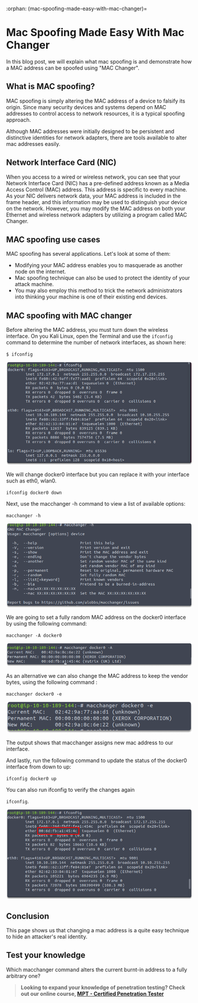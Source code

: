 :orphan:
(mac-spoofing-made-easy-with-mac-changer)=

# Mac Spoofing Made Easy With Mac Changer

In this blog post, we will explain what mac spoofing is and demonstrate how a MAC address can be spoofed using "MAC Changer".

## What is MAC spoofing?

MAC spoofing is simply altering the MAC address of a device to falsify its origin. Since many security devices and systems depend on MAC addresses to control access to network resources, it is a typical spoofing approach.

Although MAC addresses were initially designed to be persistent and distinctive identities for network adapters, there are tools available to alter mac addresses easily.

## Network Interface Card (NIC)

When you access to a wired or wireless network, you can see that your Network Interface Card (NIC) has a pre-defined address known as a Media Access Control (MAC) address. This address is specific to every machine.
As your NIC delivers network data, your MAC address is included in the frame header, and this information may be used to distinguish your device on the network. However, you may modify the MAC address on both your Ethernet and wireless network adapters by utilizing a program called MAC Changer.

## MAC spoofing use cases

MAC spoofing has several applications. Let's look at some of them:

- Modifying your MAC address enables you to masquerade as another node on the internet.
- Mac spoofing technique can also be used to protect the identity of your attack machine.
- You may also employ this method to trick the network administrators into thinking your machine is one of their existing end devices.

## MAC spoofing with MAC changer

Before altering the MAC address, you must turn down the wireless interface. On you Kali Linux, open the Terminal and use the `ifconfig` command to determine the number of network interfaces, as shown here:

`$ ifconfig`

![alt img](images/mac-spoofing-3.png)

We will change docker0 interface but you can replace it with your interface such as eth0, wlan0.

`ifconfig docker0 down`

Next, use the macchanger -h command to view a list of available options:

`macchanger -h`

![alt img](images/mac-spoofing-5.png)

We are going to set a fully random MAC address on the docker0 interface by using the following command:

`macchanger -A docker0`

![alt img](images/mac-spoofing-7.png)

As an alternative we can also change the MAC address to keep the vendor bytes, using the following command :

`macchanger docker0 -e`

![alt img](images/mac-spoofing-6.png)

The output shows that macchanger assigns new mac address to our interface.

And lastly, run the following command to update the status of the docker0 interface from down to up:

`ifconfig docker0 up`

You can also run ifconfig to verify the changes again

`ifconfig`.

![alt img](images/mac-spoofing-8.png)

## Conclusion

This page shows us that changing a mac address is a quite easy technique to hide an attacker's real identity.

## Test your knowledge

Which macchanger command alters the current burnt-in address to a fully arbitrary one?

> **Looking to expand your knowledge of penetration testing? Check out our online course, [MPT - Certified Penetration Tester](https://www.mosse-institute.com/certifications/mpt-certified-penetration-tester.html)**
